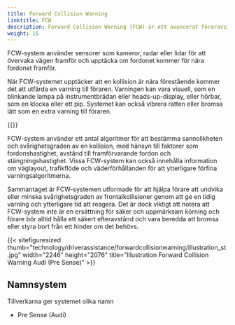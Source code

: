 ```yaml
---
title: Forward Collision Warning
linktitle: FCW
description: Forward Collision Warning (FCW) är ett avancerat förarassistanssystem utformat för att hjälpa förare att undvika eller mildra frontalkollisioner.
weight: 15
---
```

<!-- markdownlint-disable MD033 -->

FCW-system använder sensorer som kameror, radar eller lidar för att övervaka vägen framför och upptäcka om fordonet kommer för nära fordonet framför.

När FCW-systemet upptäcker att en kollision är nära förestående kommer det att utfärda en varning till föraren. Varningen kan vara visuell, som en blinkande lampa på instrumentbrädan eller heads-up-display, eller hörbar, som en klocka eller ett pip. Systemet kan också vibrera ratten eller bromsa lätt som en extra varning till föraren.

{{<evkxdisplayaddarticle />}}

FCW-system använder ett antal algoritmer för att bestämma sannolikheten och svårighetsgraden av en kollision, med hänsyn till faktorer som fordonshastighet, avstånd till framförvarande fordon och stängningshastighet. Vissa FCW-system kan också innehålla information om väglayout, trafikflöde och väderförhållanden för att ytterligare förfina varningsalgoritmerna.

Sammantaget är FCW-systemen utformade för att hjälpa förare att undvika eller minska svårighetsgraden av frontalkollisioner genom att ge en tidig varning och ytterligare tid att reagera. Det är dock viktigt att notera att FCW-system inte är en ersättning för säker och uppmärksam körning och förare bör alltid hålla ett säkert efteravstånd och vara beredda att bromsa eller styra bort från ett hinder om det behövs.

{{< sitefiguresized thumb="technology/driverassistance/forwardcollisionwarning/illustration_st.jpg" width="2246" height="2076" title="Illustration Forward Collision Warning Audi (Pre Sense)" >}}

## Namnsystem

Tillverkarna ger systemet olika namn

- Pre Sense (Audi)